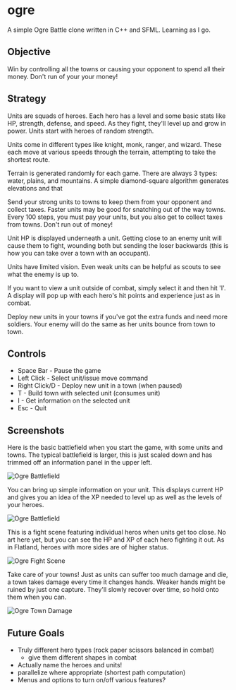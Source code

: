 ogre
====
A simple Ogre Battle clone written in C++ and SFML.  Learning as I go.

Objective
---------
Win by controlling all the towns or causing your opponent to spend all their money.  Don't run of your your money!

Strategy
--------
Units are squads of heroes.  Each hero has a level and some basic stats like HP, strength, defense, and speed.  As they fight, they'll level up and grow in power.  Units start with heroes of random strength.

Units come in different types like knight, monk, ranger, and wizard.  These each move at various speeds through the terrain, attempting to take the shortest route.

Terrain is generated randomly for each game.  There are always 3 types: water, plains, and mountains.  A simple diamond-square algorithm generates elevations and that 

Send your strong units to towns to keep them from your opponent and collect taxes.  Faster units may be good for snatching out of the way towns.  Every 100 steps, you must pay your units, but you also get to collect taxes from towns.  Don't run out of money!

Unit HP is displayed underneath a unit.  Getting close to an enemy unit will cause them to fight, wounding both but sending the loser backwards (this is how you can take over a town with an occupant).

Units have limited vision.  Even weak units can be helpful as scouts to see what the enemy is up to.

If you want to view a unit outside of combat, simply select it and then hit 'I'.  A display will pop up with each hero's hit points and experience just as in combat.

Deploy new units in your towns if you've got the extra funds and need more soldiers.  Your enemy will do the same as her units bounce from town to town.


Controls
--------
* Space Bar - Pause the game
* Left Click - Select unit/issue move command
* Right Click/D - Deploy new unit in a town (when paused)
* T - Build town with selected unit (consumes unit)
* I - Get information on the selected unit
* Esc - Quit

Screenshots
-----------
Here is the basic battlefield when you start the game, with some units and towns.  The typical battlefield is larger, this is just scaled down and has trimmed off an information panel in the upper left.

![Ogre Battlefield](http://i.imgur.com/5SDdfHH.png "Initial Battlefield")

You can bring up simple information on your unit.  This displays current HP and gives you an idea of the XP needed to level up as well as the levels of your heroes.

![Ogre Battlefield](http://i.imgur.com/iAJTfW7.png "Unit Information")

This is a fight scene featuring individual heros when units get too close.  No art here yet, but you can see the HP and XP of each hero fighting it out.  As in Flatland, heroes with more sides are of higher status.

![Ogre Fight Scene](http://i.imgur.com/iFGPtla.png "Core Fight Scene")

Take care of your towns!  Just as units can suffer too much damage and die, a town takes damage every time it changes hands.  Weaker hands might be ruined by just one capture.  They'll slowly recover over time, so hold onto them when you can.

![Ogre Town Damage](http://i.imgur.com/pIgGJYb.png "Town Destruction")


Future Goals
------------
* Truly different hero types (rock paper scissors balanced in combat)
    * give them different shapes in combat
* Actually name the heroes and units!
* parallelize where appropriate (shortest path computation)
* Menus and options to turn on/off various features?
